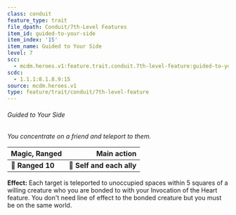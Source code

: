 ```yaml
---
class: conduit
feature_type: trait
file_dpath: Conduit/7th-Level Features
item_id: guided-to-your-side
item_index: '15'
item_name: Guided to Your Side
level: 7
scc:
  - mcdm.heroes.v1:feature.trait.conduit.7th-level-feature:guided-to-your-side
scdc:
  - 1.1.1:8.1.8.9:15
source: mcdm.heroes.v1
type: feature/trait/conduit/7th-level-feature
---
```


###### Guided to Your Side

*You concentrate on a friend and teleport to them.*

| **Magic, Ranged** |           **Main action** |
| ----------------- | ------------------------: |
| **📏 Ranged 10**  | **🎯 Self and each ally** |

**Effect:** Each target is teleported to unoccupied spaces within 5 squares of a willing creature who you are bonded to with your Invocation of the Heart feature. You don't need line of effect to the bonded creature but you must be on the same world.
